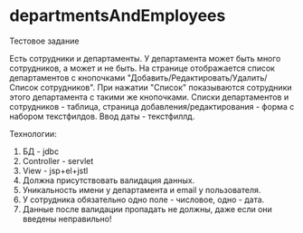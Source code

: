 # departmentsAndEmployees
  Тестовое задание
  
Есть сотрудники и департаменты.
У департамента может быть много сотрудников, а может и не быть.
На странице отображается список департаментов с кнопочками "Добавить/Редактировать/Удалить/Список сотрудников".
При нажатии "Список" показываются сотрудники этого департамента с такими же кнопочками.
Списки департаментов и сотрудников - таблица, страница добавления/редактирования - форма с набором текстфилдов. Ввод даты - текстфиллд.

Технологии:
1. БД - jdbc
2. Controller - servlet
3. View - jsp+el+jstl
4. Должна присутствовать валидация данных.
5. Уникальность имени у департамента и email у пользователя.
6. У сотрудника обязательно одно поле - числовое, одно - дата.
7. Данные после валидации пропадать не должны, даже если они введены неправильно!
